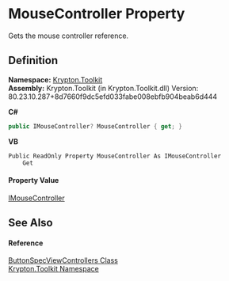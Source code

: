 # MouseController Property


Gets the mouse controller reference.



## Definition
**Namespace:** <a href="79d2eac2-21f4-54ff-7552-b20c33c30600.md">Krypton.Toolkit</a>  
**Assembly:** Krypton.Toolkit (in Krypton.Toolkit.dll) Version: 80.23.10.287+8d7660f9dc5efd033fabe008ebfb904beab6d444

**C#**
``` C#
public IMouseController? MouseController { get; }
```
**VB**
``` VB
Public ReadOnly Property MouseController As IMouseController
	Get
```



#### Property Value
<a href="09cde3c5-52ea-13ad-d51d-70156012cee1.md">IMouseController</a>

## See Also


#### Reference
<a href="6373c865-4e85-81cd-0267-042ef0444afd.md">ButtonSpecViewControllers Class</a>  
<a href="79d2eac2-21f4-54ff-7552-b20c33c30600.md">Krypton.Toolkit Namespace</a>  

